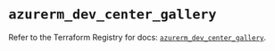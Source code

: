 # `azurerm_dev_center_gallery`

Refer to the Terraform Registry for docs: [`azurerm_dev_center_gallery`](https://registry.terraform.io/providers/hashicorp/azurerm/4.16.0/docs/resources/dev_center_gallery).
